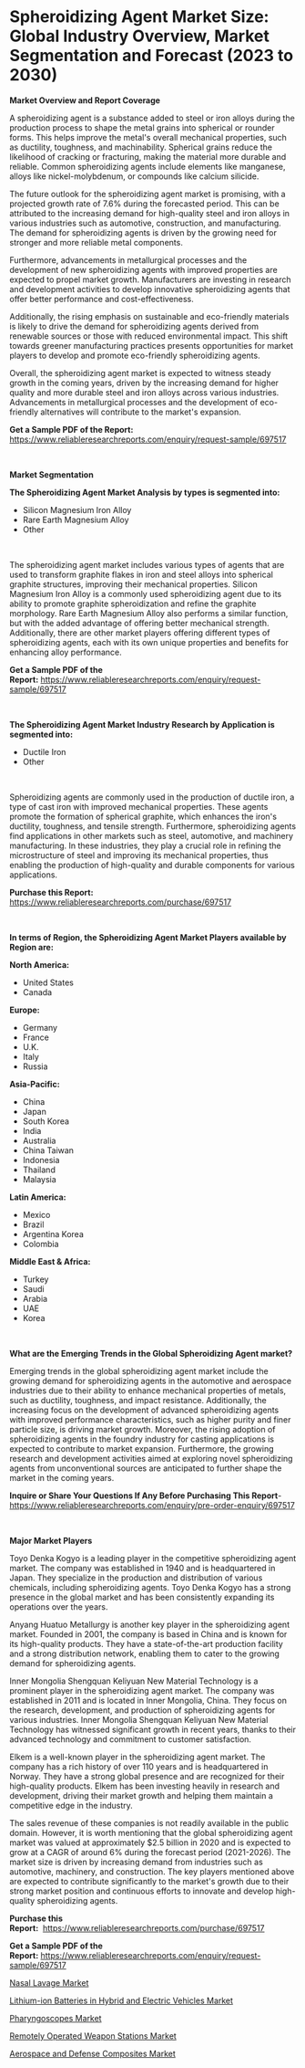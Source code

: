 <p><h1>Spheroidizing Agent Market Size: Global Industry Overview, Market Segmentation and Forecast (2023 to 2030)</h1></p><p><strong>Market Overview and Report Coverage</strong></p>
<p><p>A spheroidizing agent is a substance added to steel or iron alloys during the production process to shape the metal grains into spherical or rounder forms. This helps improve the metal's overall mechanical properties, such as ductility, toughness, and machinability. Spherical grains reduce the likelihood of cracking or fracturing, making the material more durable and reliable. Common spheroidizing agents include elements like manganese, alloys like nickel-molybdenum, or compounds like calcium silicide.</p><p>The future outlook for the spheroidizing agent market is promising, with a projected growth rate of 7.6% during the forecasted period. This can be attributed to the increasing demand for high-quality steel and iron alloys in various industries such as automotive, construction, and manufacturing. The demand for spheroidizing agents is driven by the growing need for stronger and more reliable metal components.</p><p>Furthermore, advancements in metallurgical processes and the development of new spheroidizing agents with improved properties are expected to propel market growth. Manufacturers are investing in research and development activities to develop innovative spheroidizing agents that offer better performance and cost-effectiveness.</p><p>Additionally, the rising emphasis on sustainable and eco-friendly materials is likely to drive the demand for spheroidizing agents derived from renewable sources or those with reduced environmental impact. This shift towards greener manufacturing practices presents opportunities for market players to develop and promote eco-friendly spheroidizing agents.</p><p>Overall, the spheroidizing agent market is expected to witness steady growth in the coming years, driven by the increasing demand for higher quality and more durable steel and iron alloys across various industries. Advancements in metallurgical processes and the development of eco-friendly alternatives will contribute to the market's expansion.</p></p>
<p><strong>Get a Sample PDF of the Report:</strong> <a href="https://www.reliableresearchreports.com/enquiry/request-sample/697517">https://www.reliableresearchreports.com/enquiry/request-sample/697517</a></p>
<p>&nbsp;</p>
<p><strong>Market Segmentation</strong></p>
<p><strong>The Spheroidizing Agent Market Analysis by types is segmented into:</strong></p>
<p><ul><li>Silicon Magnesium Iron Alloy</li><li>Rare Earth Magnesium Alloy</li><li>Other</li></ul></p>
<p>&nbsp;</p>
<p><p>The spheroidizing agent market includes various types of agents that are used to transform graphite flakes in iron and steel alloys into spherical graphite structures, improving their mechanical properties. Silicon Magnesium Iron Alloy is a commonly used spheroidizing agent due to its ability to promote graphite spheroidization and refine the graphite morphology. Rare Earth Magnesium Alloy also performs a similar function, but with the added advantage of offering better mechanical strength. Additionally, there are other market players offering different types of spheroidizing agents, each with its own unique properties and benefits for enhancing alloy performance.</p></p>
<p><strong>Get a Sample PDF of the Report:</strong>&nbsp;<a href="https://www.reliableresearchreports.com/enquiry/request-sample/697517">https://www.reliableresearchreports.com/enquiry/request-sample/697517</a></p>
<p>&nbsp;</p>
<p><strong>The Spheroidizing Agent Market Industry Research by Application is segmented into:</strong></p>
<p><ul><li>Ductile Iron</li><li>Other</li></ul></p>
<p>&nbsp;</p>
<p><p>Spheroidizing agents are commonly used in the production of ductile iron, a type of cast iron with improved mechanical properties. These agents promote the formation of spherical graphite, which enhances the iron's ductility, toughness, and tensile strength. Furthermore, spheroidizing agents find applications in other markets such as steel, automotive, and machinery manufacturing. In these industries, they play a crucial role in refining the microstructure of steel and improving its mechanical properties, thus enabling the production of high-quality and durable components for various applications.</p></p>
<p><strong>Purchase this Report:</strong>&nbsp; <a href="https://www.reliableresearchreports.com/purchase/697517">https://www.reliableresearchreports.com/purchase/697517</a></p>
<p>&nbsp;</p>
<p><strong>In terms of Region, the Spheroidizing Agent Market Players available by Region are:</strong></p>
<p>
    <p> <strong> North America: </strong>
        <ul>
            <li>United States</li>
            <li>Canada</li>
        </ul>
        </p> 
    <p> <strong> Europe: </strong>
        <ul>
            <li>Germany</li>
            <li>France</li>
            <li>U.K.</li>
            <li>Italy</li>
            <li>Russia</li>
        </ul>
        </p> 
    <p> <strong> Asia-Pacific: </strong>
        <ul>
            <li>China</li>
            <li>Japan</li>
            <li>South Korea</li>
            <li>India</li>
            <li>Australia</li>
            <li>China Taiwan</li>
            <li>Indonesia</li>
            <li>Thailand</li>
            <li>Malaysia</li>
        </ul>
        </p> 
    <p> <strong> Latin America: </strong>
        <ul>
            <li>Mexico</li>
            <li>Brazil</li>
            <li>Argentina Korea</li>
            <li>Colombia</li>
        </ul>
        </p> 
    <p> <strong> Middle East & Africa: </strong>
        <ul>
            <li>Turkey</li>
            <li>Saudi</li>
            <li>Arabia</li>
            <li>UAE</li>
            <li>Korea</li>
        </ul>
    </p>
    </p>
<p>&nbsp;</p>
<p><strong>What are the Emerging Trends in the Global Spheroidizing Agent market?</strong></p>
<p><p>Emerging trends in the global spheroidizing agent market include the growing demand for spheroidizing agents in the automotive and aerospace industries due to their ability to enhance mechanical properties of metals, such as ductility, toughness, and impact resistance. Additionally, the increasing focus on the development of advanced spheroidizing agents with improved performance characteristics, such as higher purity and finer particle size, is driving market growth. Moreover, the rising adoption of spheroidizing agents in the foundry industry for casting applications is expected to contribute to market expansion. Furthermore, the growing research and development activities aimed at exploring novel spheroidizing agents from unconventional sources are anticipated to further shape the market in the coming years.</p></p>
<p><strong>Inquire or Share Your Questions If Any Before Purchasing This Report</strong>- <a href="https://www.reliableresearchreports.com/enquiry/pre-order-enquiry/697517">https://www.reliableresearchreports.com/enquiry/pre-order-enquiry/697517</a></p>
<p>&nbsp;</p>
<p><strong>Major Market Players</strong></p>
<p><p>Toyo Denka Kogyo is a leading player in the competitive spheroidizing agent market. The company was established in 1940 and is headquartered in Japan. They specialize in the production and distribution of various chemicals, including spheroidizing agents. Toyo Denka Kogyo has a strong presence in the global market and has been consistently expanding its operations over the years.</p><p>Anyang Huatuo Metallurgy is another key player in the spheroidizing agent market. Founded in 2001, the company is based in China and is known for its high-quality products. They have a state-of-the-art production facility and a strong distribution network, enabling them to cater to the growing demand for spheroidizing agents.</p><p>Inner Mongolia Shengquan Keliyuan New Material Technology is a prominent player in the spheroidizing agent market. The company was established in 2011 and is located in Inner Mongolia, China. They focus on the research, development, and production of spheroidizing agents for various industries. Inner Mongolia Shengquan Keliyuan New Material Technology has witnessed significant growth in recent years, thanks to their advanced technology and commitment to customer satisfaction.</p><p>Elkem is a well-known player in the spheroidizing agent market. The company has a rich history of over 110 years and is headquartered in Norway. They have a strong global presence and are recognized for their high-quality products. Elkem has been investing heavily in research and development, driving their market growth and helping them maintain a competitive edge in the industry.</p><p>The sales revenue of these companies is not readily available in the public domain. However, it is worth mentioning that the global spheroidizing agent market was valued at approximately $2.5 billion in 2020 and is expected to grow at a CAGR of around 6% during the forecast period (2021-2026). The market size is driven by increasing demand from industries such as automotive, machinery, and construction. The key players mentioned above are expected to contribute significantly to the market's growth due to their strong market position and continuous efforts to innovate and develop high-quality spheroidizing agents.</p></p>
<p><strong>Purchase this Report:</strong>&nbsp;&nbsp;<a href="https://www.reliableresearchreports.com/purchase/697517">https://www.reliableresearchreports.com/purchase/697517</a></p>
<p></p>
<p><strong>Get a Sample PDF of the Report:</strong>&nbsp;<a href="https://www.reliableresearchreports.com/enquiry/request-sample/697517">https://www.reliableresearchreports.com/enquiry/request-sample/697517</a></p>
<p><p><a href="https://medium.com/@albanamusaj1924/nasal-lavage-market-size-cagr-trends-2024-2030-2b2e1d4bd7ad">Nasal Lavage Market</a></p><p><a href="https://www.linkedin.com/pulse/lithium-ion-batteries-hybrid-electric-vehicles-market/">Lithium-ion Batteries in Hybrid and Electric Vehicles Market</a></p><p><a href="https://medium.com/@dorinaprifti56/pharyngoscopes-market-size-cagr-trends-2024-2030-3d389a05de70">Pharyngoscopes Market</a></p><p><a href="https://www.linkedin.com/pulse/remotely-operated-weapon-stations-market/">Remotely Operated Weapon Stations Market</a></p><p><a href="https://www.linkedin.com/pulse/aerospace-defense-composites-market-size-growth-forecast/">Aerospace and Defense Composites Market</a></p></p>